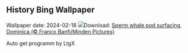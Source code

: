 ## History Bing Wallpaper
Wallpaper date: 2024-02-18
![](https://www.bing.com/th?id=OHR.DominicaWhales_EN-IN1231273818_UHD.jpg&w=1000)Download: [Sperm whale pod surfacing, Dominica (© Franco Banfi/Minden Pictures)](https://www.bing.com/th?id=OHR.DominicaWhales_EN-IN1231273818_UHD.jpg)

Auto get programm by LtgX

